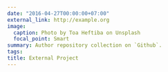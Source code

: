 ```yaml
---
date: "2016-04-27T00:00:00+07:00"
external_link: http://example.org
image:
  caption: Photo by Toa Heftiba on Unsplash
  focal_point: Smart
summary: Author repository collection on `Github`.
tags:
title: External Project
---
```

